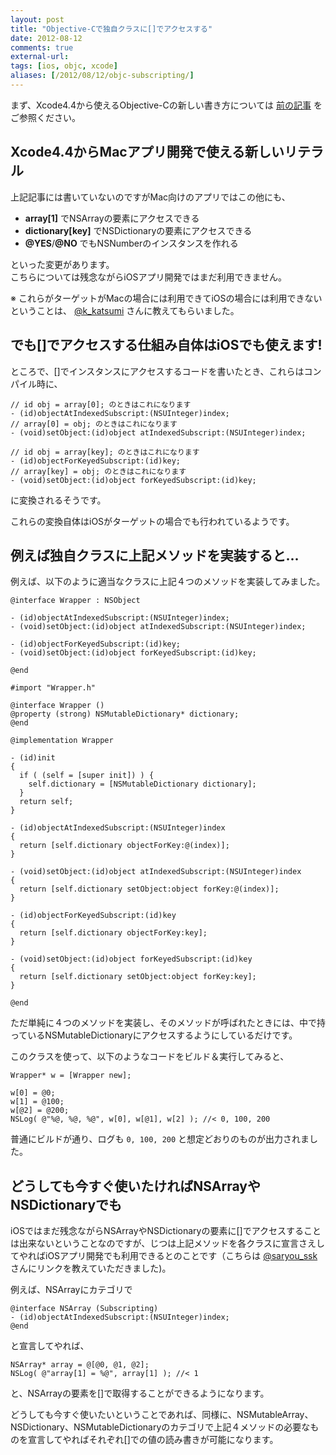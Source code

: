 ```yaml
---
layout: post
title: "Objective-Cで独自クラスに[]でアクセスする"
date: 2012-08-12
comments: true
external-url: 
tags: [ios, objc, xcode]
aliases: [/2012/08/12/objc-subscripting/]
---
```


まず、Xcode4.4から使えるObjective-Cの新しい書き方については [前の記事](/2012/08/12/objc-new-statements/) をご参照ください。

## Xcode4.4からMacアプリ開発で使える新しいリテラル

上記記事には書いていないのですがMac向けのアプリではこの他にも、

* **array[1]** でNSArrayの要素にアクセスできる
* **dictionary[key]** でNSDictionaryの要素にアクセスできる
* **@YES**/**@NO** でもNSNumberのインスタンスを作れる

といった変更があります。  
こちらについては残念ながらiOSアプリ開発ではまだ利用できません。

※ これらがターゲットがMacの場合には利用できてiOSの場合には利用できないということは、 [@k_katsumi](https://twitter.com/k_katsumi) さんに教えてもらいました。

## でも[]でアクセスする仕組み自体はiOSでも使えます!

<!-- more -->

ところで、[]でインスタンスにアクセスするコードを書いたとき、これらはコンパイル時に、
``` objc
// id obj = array[0]; のときはこれになります
- (id)objectAtIndexedSubscript:(NSUInteger)index;
// array[0] = obj; のときはこれになります
- (void)setObject:(id)object atIndexedSubscript:(NSUInteger)index;

// id obj = array[key]; のときはこれになります
- (id)objectForKeyedSubscript:(id)key;
// array[key] = obj; のときはこれになります
- (void)setObject:(id)object forKeyedSubscript:(id)key;
```
に変換されるそうです。

これらの変換自体はiOSがターゲットの場合でも行われているようです。

## 例えば独自クラスに上記メソッドを実装すると...

例えば、以下のように適当なクラスに上記４つのメソッドを実装してみました。

``` objc Wrapper.h
@interface Wrapper : NSObject

- (id)objectAtIndexedSubscript:(NSUInteger)index;
- (void)setObject:(id)object atIndexedSubscript:(NSUInteger)index;

- (id)objectForKeyedSubscript:(id)key;
- (void)setObject:(id)object forKeyedSubscript:(id)key;

@end
```
``` objc Wrapper.m
#import "Wrapper.h"

@interface Wrapper ()
@property (strong) NSMutableDictionary* dictionary;
@end 

@implementation Wrapper

- (id)init
{
  if ( (self = [super init]) ) {
    self.dictionary = [NSMutableDictionary dictionary];
  }
  return self;
}

- (id)objectAtIndexedSubscript:(NSUInteger)index
{
  return [self.dictionary objectForKey:@(index)];
}

- (void)setObject:(id)object atIndexedSubscript:(NSUInteger)index
{
  return [self.dictionary setObject:object forKey:@(index)];
}

- (id)objectForKeyedSubscript:(id)key
{
  return [self.dictionary objectForKey:key];
}

- (void)setObject:(id)object forKeyedSubscript:(id)key
{
  return [self.dictionary setObject:object forKey:key];
}

@end
```

ただ単純に４つのメソッドを実装し、そのメソッドが呼ばれたときには、中で持っているNSMutableDictionaryにアクセスするようにしているだけです。

このクラスを使って、以下のようなコードをビルド＆実行してみると、
``` objc
Wrapper* w = [Wrapper new];

w[0] = @0;
w[1] = @100;
w[@2] = @200;
NSLog( @"%@, %@, %@", w[0], w[@1], w[2] ); //< 0, 100, 200
```
普通にビルドが通り、ログも `0, 100, 200` と想定どおりのものが出力されました。

## どうしても今すぐ使いたければNSArrayやNSDictionaryでも

iOSではまだ残念ながらNSArrayやNSDictionaryの要素に[]でアクセスすることは出来ないということなのですが、じつは上記メソッドを各クラスに宣言さえしてやればiOSアプリ開発でも利用できるとのことです（こちらは [@saryou_ssk](https://twitter.com/saryou_ssk) さんにリンクを教えていただきました)。

例えば、NSArrayにカテゴリで
``` objc
@interface NSArray (Subscripting)
- (id)objectAtIndexedSubscript:(NSUInteger)index;
@end 
```
と宣言してやれば、
``` objc
NSArray* array = @[@0, @1, @2];
NSLog( @"array[1] = %@", array[1] ); //< 1
```
と、NSArrayの要素を[]で取得することができるようになります。

どうしても今すぐ使いたいということであれば、同様に、NSMutableArray、NSDictionary、NSMutableDictionaryのカテゴリで上記４メソッドの必要なものを宣言してやればそれぞれ[]での値の読み書きが可能になります。

